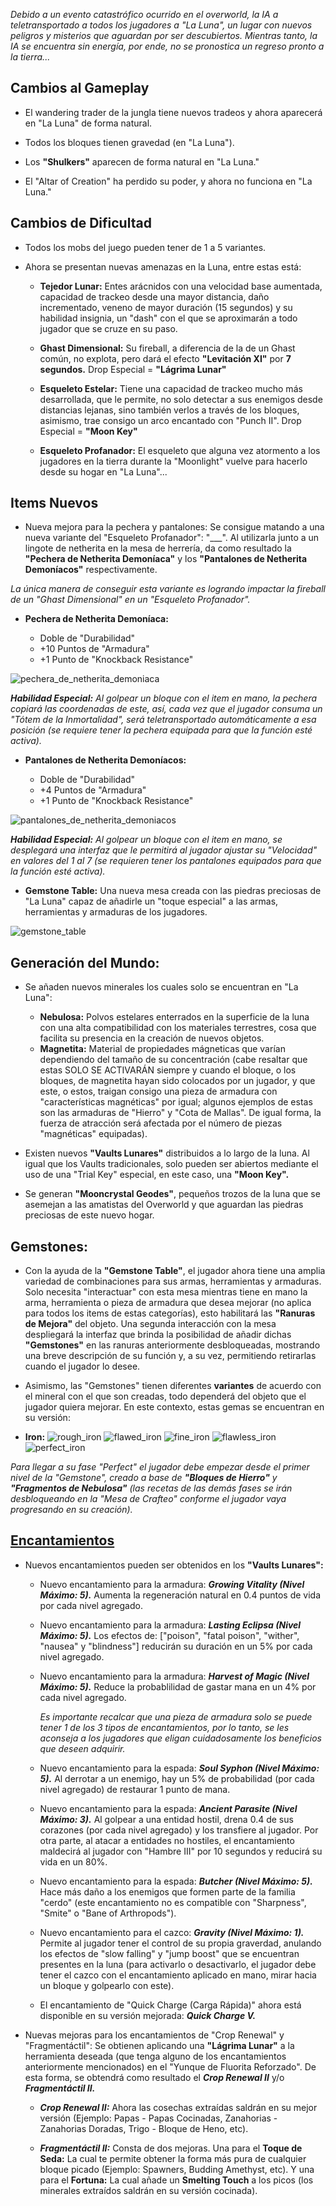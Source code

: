 *Debido a un evento catastrófico ocurrido en el overworld, la IA a teletransportado a todos los jugadores a "La Luna", un lugar con nuevos peligros y misterios que aguardan por ser descubiertos. Mientras tanto, la IA se encuentra sin energía, por ende, no se pronostica un regreso pronto a la tierra...*

## Cambios al Gameplay

- El wandering trader de la jungla tiene nuevos tradeos y ahora aparecerá en "La Luna" de forma natural.

- Todos los bloques tienen gravedad (en "La Luna").

- Los **"Shulkers"** aparecen de forma natural en "La Luna."

- El "Altar of Creation" ha perdido su poder, y ahora no funciona en "La Luna."

## Cambios de Dificultad

- Todos los mobs del juego pueden tener de 1 a 5 variantes.

- Ahora se presentan nuevas amenazas en la Luna, entre estas está:

  - **Tejedor Lunar:** Entes arácnidos con una velocidad base aumentada, capacidad de trackeo desde una mayor distancia, daño incrementado, veneno de mayor duración (15 segundos) y su habilidad insignia, un "dash" con el que se aproximarán a todo jugador que se cruze en su paso.

  - **Ghast Dimensional:** Su fireball, a diferencia de la de un Ghast común, no explota, pero dará el efecto **"Levitación XI"** por **7 segundos.** 
Drop Especial = __"Lágrima Lunar"__
 
  - **Esqueleto Estelar:** Tiene una capacidad de trackeo mucho más desarrollada, que le permite, no solo detectar a sus enemigos desde distancias lejanas, sino también verlos a través de los bloques, asimismo, trae consigo un arco encantado con "Punch II". 
Drop Especial = __"Moon Key"__

  - **Esqueleto Profanador:** El esqueleto que alguna vez atormento a los jugadores en la tierra durante la "Moonlight" vuelve para hacerlo desde su hogar en "La Luna"...

## Items Nuevos

- Nueva mejora para la pechera y pantalones: Se consigue matando a una nueva variante del "Esqueleto Profanador": "___". Al utilizarla junto a un lingote de netherita en la mesa de herrería, da como resultado la **"Pechera de Netherita Demoníaca"** y los **"Pantalones de Netherita Demoníacos"** respectivamente.

*La única manera de conseguir esta variante es logrando impactar la fireball de un "Ghast Dimensional" en un "Esqueleto Profanador".*

- **Pechera de Netherita Demoníaca:**

  - Doble de "Durabilidad"
  - +10 Puntos de "Armadura"
  - +1 Punto de "Knockback Resistance"

![pechera_de_netherita_demoniaca](https://github.com/MiguelVeraXd/Valley-Dimensional-Wiki/blob/main/Main/Wiki/assets/crafteo/pechera_de_netherita_demoniaca.png)

*__Habilidad Especial:__ Al golpear un bloque con el item en mano, la pechera copiará las coordenadas de este, así, cada vez que el jugador consuma un "Tótem de la Inmortalidad", será teletransportado automáticamente a esa posición (se requiere tener la pechera equipada para que la función esté activa).*

- **Pantalones de Netherita Demoníacos:**

  - Doble de "Durabilidad"
  - +4 Puntos de "Armadura"
  - +1 Punto de "Knockback Resistance"

![pantalones_de_netherita_demoniacos](https://github.com/MiguelVeraXd/Valley-Dimensional-Wiki/blob/main/Main/Wiki/assets/crafteo/pantalones_de_netherita_demoniacos.png)

*__Habilidad Especial:__ Al golpear un bloque con el item en mano, se desplegará una interfaz que le permitirá al jugador ajustar su "Velocidad" en valores del 1 al 7  (se requieren tener los pantalones equipados para que la función esté activa).*

- __Gemstone Table:__ Una nueva mesa creada con las piedras preciosas de "La Luna" capaz de añadirle un "toque especial" a las armas, herramientas y armaduras de los jugadores.

![gemstone_table](https://github.com/MiguelVeraXd/Valley-Dimensional-Wiki/blob/main/Main/Wiki/assets/crafteo/gemstone_table.png)

## Generación del Mundo:

* Se añaden nuevos minerales los cuales solo se encuentran en "La Luna":

  - __Nebulosa:__ Polvos estelares enterrados en la superficie de la luna con una alta compatibilidad con los materiales terrestres, cosa que facilita su presencia en la creación de nuevos objetos.
  - __Magnetita:__ Material de propiedades mágneticas que varían dependiendo del tamaño de su concentración (cabe resaltar que estas SOLO SE ACTIVARÁN siempre y cuando el bloque, o los bloques, de magnetita hayan sido colocados por un jugador, y que este, o estos, traigan consigo una pieza de armadura con "características magnéticas" por igual; algunos ejemplos de estas son las armaduras de "Hierro" y "Cota de Mallas". De igual forma, la fuerza de atracción será afectada por el número de piezas "magnéticas" equipadas).

- Existen nuevos **"Vaults Lunares"** distribuidos a lo largo de la luna. Al igual que los Vaults tradicionales, solo pueden ser abiertos mediante el uso de una "Trial Key" especial, en este caso, una **"Moon Key".**

- Se generan **"Mooncrystal Geodes"**, pequeños trozos de la luna que se asemejan a las amatistas del Overworld y que aguardan las piedras preciosas de este nuevo hogar.

## Gemstones:

- Con la ayuda de la **"Gemstone Table"**, el jugador ahora tiene una amplia variedad de combinaciones para sus armas, herramientas y armaduras. Solo necesita "interactuar" con esta mesa mientras tiene en mano la arma, herramienta o pieza de armadura que desea mejorar (no aplica para todos los items de estas categorías), esto habilitará las **"Ranuras de Mejora"** del objeto. Una segunda interacción con la mesa despliegará la interfaz que brinda la posibilidad de añadir dichas **"Gemstones"** en las ranuras anteriormente desbloqueadas, mostrando una breve descripción de su función y, a su vez, permitiendo retirarlas cuando el jugador lo desee.

- Asimismo, las "Gemstones" tienen diferentes **variantes** de acuerdo con el mineral con el que son creadas, todo dependerá del objeto que el jugador quiera mejorar. En este contexto, estas gemas se encuentran en su versión:

- **Iron:** ![rough_iron](https://github.com/MiguelVeraXd/Valley-Dimensional-Wiki/blob/main/Main/Wiki/assets/crafteo/rough_iron.png) ![flawed_iron](https://github.com/MiguelVeraXd/Valley-Dimensional-Wiki/blob/main/Main/Wiki/assets/crafteo/flawed_iron.png) ![fine_iron](https://github.com/MiguelVeraXd/Valley-Dimensional-Wiki/blob/main/Main/Wiki/assets/crafteo/fine_iron.png) ![flawless_iron](https://github.com/MiguelVeraXd/Valley-Dimensional-Wiki/blob/main/Main/Wiki/assets/crafteo/flawless_iron.png) ![perfect_iron](https://github.com/MiguelVeraXd/Valley-Dimensional-Wiki/blob/main/Main/Wiki/assets/crafteo/perfect_iron.png)

*Para llegar a su fase "Perfect" el jugador debe empezar desde el primer nivel de la "Gemstone", creado a base de **"Bloques de Hierro"** y **"Fragmentos de Nebulosa"** (las recetas de las demás fases se irán desbloqueando en la "Mesa de Crafteo" conforme el jugador vaya progresando en su creación).*

## [Encantamientos](https://github.com/MiguelVeraXd/Valley-Dimensional-Wiki/blob/main/Main/Wiki/encantamientos.md)

- Nuevos encantamientos pueden ser obtenidos en los **"Vaults Lunares":**

  - Nuevo encantamiento para la armadura: __*Growing Vitality (Nivel Máximo: 5).*__ Aumenta la regeneración natural en 0.4 puntos de vida por cada nivel agregado.

  - Nuevo encantamiento para la armadura: __*Lasting Eclipsa (Nivel Máximo: 5).*__ Los efectos de: ["poison", "fatal poison", "wither", "nausea" y "blindness"] reducirán su duración en un 5% por cada nivel agregado.
 
  - Nuevo encantamiento para la armadura: __*Harvest of Magic (Nivel Máximo: 5).*__ Reduce la probablilidad de gastar mana en un 4% por cada nivel agregado.
 
    *Es importante recalcar que una pieza de armadura solo se puede tener 1 de los 3 tipos de encantamientos, por lo tanto, se les aconseja a los jugadores que eligan cuidadosamente los beneficios que deseen adquirir.*

  - Nuevo encantamiento para la espada: __*Soul Syphon (Nivel Máximo: 5).*__ Al derrotar a un enemigo, hay un 5% de probabilidad (por cada nivel agregado) de restaurar 1 punto de mana.

  - Nuevo encantamiento para la espada: __*Ancient Parasite (Nivel Máximo: 3).*__ Al golpear a una entidad hostil, drena 0.4 de sus corazones (por cada nivel agregado) y los transfiere al jugador. Por otra parte, al atacar a entidades no hostiles, el encantamiento maldecirá al jugador con "Hambre III" por 10 segundos y reducirá su vida en un 80%.
 
  - Nuevo encantamiento para la espada: __*Butcher (Nivel Máximo: 5).*__ Hace más daño a los enemigos que formen parte de la familia "cerdo" (este encantamiento no es compatible con "Sharpness", "Smite" o "Bane of Arthropods").

  - Nuevo encantamiento para el cazco: __*Gravity (Nivel Máximo: 1).*__ Permite al jugador tener el control de su propia graverdad, anulando los efectos de "slow falling" y "jump boost" que se encuentran presentes en la luna (para activarlo o desactivarlo, el jugador debe tener el cazco con el encantamiento aplicado en mano, mirar hacia un bloque y golpearlo con este).
 
  - El encantamiento de "Quick Charge (Carga Rápida)" ahora está disponible en su versión mejorada: __*Quick Charge V.*__
 
- Nuevas mejoras para los encantamientos de "Crop Renewal" y "Fragmentáctil": Se obtienen aplicando una **"Lágrima Lunar"** a la herramienta deseada (que tenga alguno de los encantamientos anteriormente mencionados) en el "Yunque de Fluorita Reforzado". De esta forma, se obtendrá como resultado el __*Crop Renewal II*__ y/o __*Fragmentáctil II.*__

  - __*Crop Renewal II:*__ Ahora las cosechas extraídas saldrán en su mejor versión (Ejemplo: Papas - Papas Cocinadas, Zanahorias - Zanahorias Doradas, Trigo - Bloque de Heno, etc).
 
  - __*Fragmentáctil II:*__ Consta de dos mejoras. Una para el **Toque de Seda:** La cual te permite obtener la forma más pura de cualquier bloque picado (Ejemplo: Spawners, Budding Amethyst, etc). Y una para el **Fortuna:** La cual añade un **Smelting Touch** a los picos (los minerales extraídos saldrán en su versión cocinada).
